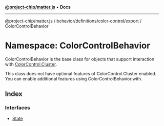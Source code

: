 [**@project-chip/matter.js**](../../../../../../README.md) • **Docs**

***

[@project-chip/matter.js](../../../../../../modules.md) / [behavior/definitions/color-control/export](../../README.md) / ColorControlBehavior

# Namespace: ColorControlBehavior

ColorControlBehavior is the base class for objects that support interaction with [ColorControl.Cluster](../../../../../../cluster/export/namespaces/ColorControl/README.md#cluster).

This class does not have optional features of ColorControl.Cluster enabled. You can enable additional features using
ColorControlBehavior.with.

## Index

### Interfaces

- [State](interfaces/State.md)
